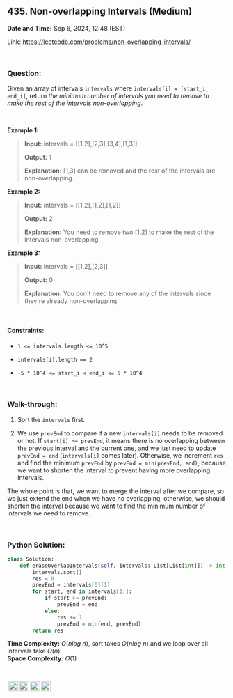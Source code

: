 ## 435. Non-overlapping Intervals (Medium)
**Date and Time:** Sep 6, 2024, 12:48 (EST)

Link: https://leetcode.com/problems/non-overlapping-intervals/

<br>

### Question:
Given an array of intervals `intervals` where `intervals[i] = [start_i, end_i]`, return _the minimum number of intervals you need to remove to make the rest of the intervals non-overlapping_.

<br>

**Example 1:**
> **Input:** intervals = [[1,2],[2,3],[3,4],[1,3]]
> 
> **Output:** 1
>
> **Explanation:** [1,3] can be removed and the rest of the intervals are non-overlapping.

**Example 2:**
> **Input:** intervals = [[1,2],[1,2],[1,2]]
> 
> **Output:** 2
>
> **Explanation:** You need to remove two [1,2] to make the rest of the intervals non-overlapping.

**Example 3:**
> **Input:** intervals = [[1,2],[2,3]]
> 
> **Output:** 0
>
> **Explanation:** You don't need to remove any of the intervals since they're already non-overlapping.

<br>

#### Constraints:
* `1 <= intervals.length <= 10^5`

* `intervals[i].length == 2`

* `-5 * 10^4 <= start_i < end_i <= 5 * 10^4`

<br>

### Walk-through: 
1. Sort the `intervals` first.

2. We use `prevEnd` to compare if a new `intervals[i]` needs to be removed or not. If `start[i] >= prevEnd`, it means there is no overlapping between the previous interval and the current one, and we just need to update `prevEnd = end` (`intervals[i]` comes later). Otherwise, we increment `res` and find the minimum `prevEnd` by `prevEnd = min(prevEnd, end)`, because we want to shorten the interval to prevent having more overlapping intervals.

The whole point is that, we want to merge the interval after we compare, so we just extend the end when we have no overlapping, otherwise, we should shorten the interval because we want to find the minimum number of intervals we need to remove.

<br>

### Python Solution:
```python
class Solution:
    def eraseOverlapIntervals(self, intervals: List[List[int]]) -> int:
        intervals.sort()
        res = 0
        prevEnd = intervals[0][1]
        for start, end in intervals[1:]:
            if start >= prevEnd:
                prevEnd = end
            else:
                res += 1
                prevEnd = min(end, prevEnd)
        return res
```
**Time Complexity:** $O(nlog\ n)$, sort takes $O(nlog\ n)$ and we loop over all intervals take $O(n)$. <br>
**Space Complexity:** $O(1)$

<br>

<img style="height:22px!important;margin-left:3px;vertical-align:text-bottom;" src="https://mirrors.creativecommons.org/presskit/icons/cc.svg?ref=chooser-v1" alt="CC BY-NC-SA" title="CC BY-NC-SA"><img style="height:22px!important;margin-left:3px;vertical-align:text-bottom;" src="https://mirrors.creativecommons.org/presskit/icons/by.svg?ref=chooser-v1" alt="BY: credit must be given to the creator" title="BY: credit must be given to the creator"><img style="height:22px!important;margin-left:3px;vertical-align:text-bottom;" src="https://mirrors.creativecommons.org/presskit/icons/nc.svg?ref=chooser-v1" alt="NC: Only noncommercial uses of the work are permitted" title="NC: Only noncommercial uses of the work are permitted"><img style="height:22px!important;margin-left:3px;vertical-align:text-bottom;" src="https://mirrors.creativecommons.org/presskit/icons/sa.svg?ref=chooser-v1" alt="SA: Adaptations must be shared under the same terms" title="SA: Adaptations must be shared under the same terms">